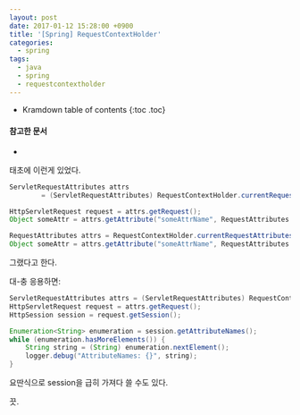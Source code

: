 ```yaml
---
layout: post
date: 2017-01-12 15:28:00 +0900
title: '[Spring] RequestContextHolder'
categories:
  - spring
tags:
  - java
  - spring
  - requestcontextholder
---
```


* Kramdown table of contents
{:toc .toc}

#### 참고한 문서

-

태초에 이런게 있었다.

```java
ServletRequestAttributes attrs
        = (ServletRequestAttributes) RequestContextHolder.currentRequestAttributes();

HttpServletRequest request = attrs.getRequest();
Object someAttr = attrs.getAttribute("someAttrName", RequestAttributes.SCOPE_REQUEST);
```

```java
RequestAttributes attrs = RequestContextHolder.currentRequestAttributes();
Object someAttr = attrs.getAttribute("someAttrName", RequestAttributes.SCOPE_REQUEST);
```

그랬다고 한다.

대-충 응용하면:

```java
ServletRequestAttributes attrs = (ServletRequestAttributes) RequestContextHolder.currentRequestAttributes();
HttpServletRequest request = attrs.getRequest();
HttpSession session = request.getSession();

Enumeration<String> enumeration = session.getAttributeNames();
while (enumeration.hasMoreElements()) {
    String string = (String) enumeration.nextElement();
    logger.debug("AttributeNames: {}", string);
}
```

요딴식으로 session을 급히 가져다 쓸 수도 있다.

끗.
